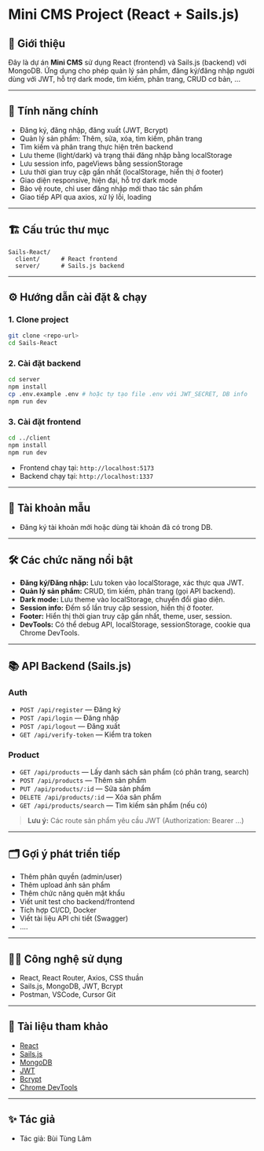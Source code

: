 # Mini CMS Project (React + Sails.js)

## 📝 Giới thiệu
Đây là dự án **Mini CMS** sử dụng React (frontend) và Sails.js (backend) với MongoDB. Ứng dụng cho phép quản lý sản phẩm, đăng ký/đăng nhập người dùng với JWT, hỗ trợ dark mode, tìm kiếm, phân trang, CRUD cơ bản, ... 

---

## 🚀 Tính năng chính
- Đăng ký, đăng nhập, đăng xuất (JWT, Bcrypt)
- Quản lý sản phẩm: Thêm, sửa, xóa, tìm kiếm, phân trang
- Tìm kiếm và phân trang thực hiện trên backend
- Lưu theme (light/dark) và trạng thái đăng nhập bằng localStorage
- Lưu session info, pageViews bằng sessionStorage
- Lưu thời gian truy cập gần nhất (localStorage, hiển thị ở footer)
- Giao diện responsive, hiện đại, hỗ trợ dark mode
- Bảo vệ route, chỉ user đăng nhập mới thao tác sản phẩm
- Giao tiếp API qua axios, xử lý lỗi, loading

---

## 🏗️ Cấu trúc thư mục
```
Sails-React/
  client/      # React frontend
  server/      # Sails.js backend
```

---

## ⚙️ Hướng dẫn cài đặt & chạy
### 1. Clone project
```bash
git clone <repo-url>
cd Sails-React
```

### 2. Cài đặt backend
```bash
cd server
npm install
cp .env.example .env # hoặc tự tạo file .env với JWT_SECRET, DB info
npm run dev
```

### 3. Cài đặt frontend
```bash
cd ../client
npm install
npm run dev
```

- Frontend chạy tại: `http://localhost:5173`
- Backend chạy tại: `http://localhost:1337`

---

## 🔑 Tài khoản mẫu
- Đăng ký tài khoản mới hoặc dùng tài khoản đã có trong DB.

---

## 🛠️ Các chức năng nổi bật
- **Đăng ký/Đăng nhập:** Lưu token vào localStorage, xác thực qua JWT.
- **Quản lý sản phẩm:** CRUD, tìm kiếm, phân trang (gọi API backend).
- **Dark mode:** Lưu theme vào localStorage, chuyển đổi giao diện.
- **Session info:** Đếm số lần truy cập session, hiển thị ở footer.
- **Footer:** Hiển thị thời gian truy cập gần nhất, theme, user, session.
- **DevTools:** Có thể debug API, localStorage, sessionStorage, cookie qua Chrome DevTools.

---

## 📚 API Backend (Sails.js)
### Auth
- `POST /api/register` — Đăng ký
- `POST /api/login` — Đăng nhập
- `POST /api/logout` — Đăng xuất
- `GET /api/verify-token` — Kiểm tra token

### Product
- `GET /api/products` — Lấy danh sách sản phẩm (có phân trang, search)
- `POST /api/products` — Thêm sản phẩm
- `PUT /api/products/:id` — Sửa sản phẩm
- `DELETE /api/products/:id` — Xóa sản phẩm
- `GET /api/products/search` — Tìm kiếm sản phẩm (nếu có)

> **Lưu ý:** Các route sản phẩm yêu cầu JWT (Authorization: Bearer ...)

---

## 🗂️ Gợi ý phát triển tiếp
- Thêm phân quyền (admin/user)
- Thêm upload ảnh sản phẩm
- Thêm chức năng quên mật khẩu
- Viết unit test cho backend/frontend
- Tích hợp CI/CD, Docker
- Viết tài liệu API chi tiết (Swagger)
- ....
---

## 🧑‍💻 Công nghệ sử dụng
- React, React Router, Axios, CSS thuần
- Sails.js, MongoDB, JWT, Bcrypt
- Postman, VSCode, Cursor Git

---

## 📄 Tài liệu tham khảo
- [React](https://react.dev/)
- [Sails.js](https://sailsjs.com/)
- [MongoDB](https://www.mongodb.com/)
- [JWT](https://jwt.io/)
- [Bcrypt](https://www.npmjs.com/package/bcrypt)
- [Chrome DevTools](https://developer.chrome.com/docs/devtools/)

---

## ✨ Tác giả 
- Tác giả: Bùi Tùng Lâm